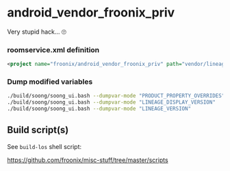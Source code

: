 # android_vendor_froonix_priv
Very stupid hack… 🙄

### roomservice.xml definition
```xml
<project name="froonix/android_vendor_froonix_priv" path="vendor/lineage-priv" remote="github" revision="master" />
```

### Dump modified variables
```sh
./build/soong/soong_ui.bash --dumpvar-mode "PRODUCT_PROPERTY_OVERRIDES"
./build/soong/soong_ui.bash --dumpvar-mode "LINEAGE_DISPLAY_VERSION"
./build/soong/soong_ui.bash --dumpvar-mode "LINEAGE_VERSION"
```

## Build script(s)
See `build-los` shell script:

https://github.com/froonix/misc-stuff/tree/master/scripts
